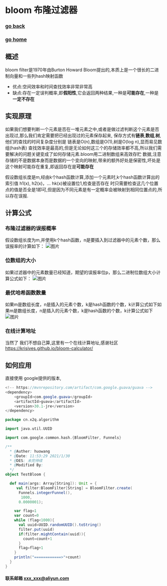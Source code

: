 #  bloom 布隆过滤器
### [go back](/x2q/algorithm/algorithm)      
### [go home](/x2q)   
## 概述
   bloom filter是1970年由Burton Howard Bloom提出的,本质上是一个很长的二进制向量和一些列hash映射函数
+ 优点:空间效率和时间查找效率非常非常高
+ 缺点:存在一定误判概率,即**假阳性**,它会返回两种结果,一种是**可能存在**,一种是**一定不存在**
## 实现原理
  如果我们想要判断一个元素是否在一堆元素之中,或者是做过滤判断这个元素是否出现过,那么我们肯定需要把已经出现过的元素保存起来,
保存方式有**链表**,**数组**,**树**,他们的查找的时间复杂度分别是 链表是O(n),数组是O(1),树是O(log n),显而易见数组(hash表)
查找效率是最高的,但是无论如何这三个的存储效率都不高,所以我们需要解决的问题关键变成了如何存储元素.bloom用二进制数组来高效存贮
数据,注意存储的不是数据本身而是数据的一个变向的映射,带来的额外好处是保密性,坏处是这个映射可能存在重复,即返回存在是**可能存在**
     
   假设数组长度是m,经由k个hash函数计算,添加一个元素时,k个hash函数计算出的索引值 h1(x), h2(x)，… hk(x)被设置位1,检查是否存在
时只需要检查这几个位置点的值是否全是1即可,但是因为不同元素是有一定概率会被映射到相同位置点的,所以存在误报.
## 计算公式
### 布隆过滤器的误报概率
假设数组长度为m,并使用k个hash函数，n是要插入到过滤器中的元素个数，那么误报率的计算如下：
![图片](/static/img/get15.png)  
### 位数组的大小
如果过滤器中的元素数量已经知道，期望的误报率位p，那么二进制位数组大小计算公式如下：
![图片](/static/img/get16.png)  
### 最优哈希函数数量
如果m是数组长度，n是插入的元素个数，k是hash函数的个数，k计算公式如下如果m是数组长度，n是插入的元素个数，k是hash函数的个数，k计算公式如下
![图片](/static/img/get17.png)  
### 在线计算地址
当然了 我们不想自己算,这里有一个在线计算地址,感谢社区
https://krisives.github.io/bloom-calculator/
## 如何应用
直接使用 google提供的版本,
````java
<!-- https://mvnrepository.com/artifact/com.google.guava/guava -->
<dependency>
    <groupId>com.google.guava</groupId>
    <artifactId>guava</artifactId>
    <version>30.1-jre</version>
</dependency>
````
```scala
package cn.x2q.algorithm

import java.util.UUID

import com.google.common.hash.{BloomFilter, Funnels}

/**
  * @Auther: huowang
  * @Date: 11:53:29 2021/1/30
  * @DES: 未完待续
  * @Modified By:
  */
object TestBloom {

  def main(args: Array[String]): Unit = {
     val filter:BloomFilter[String] = BloomFilter.create(
      Funnels.integerFunnel(),
       1000,
      0.0000001);

    var flag=1
    var count=0
    while (flag<1000){
      val uuid=UUID.randomUUID().toString()
      filter.put(uuid)
      if(filter.mightContain(uuid)){
        count=count+1
      }
      flag=flag+1
    }
    println("============>"+count)
  }
}

```

#### 联系邮箱 xxx_xxx@aliyun.com